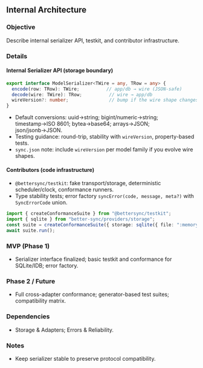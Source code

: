 ## Internal Architecture

### Objective
Describe internal serializer API, testkit, and contributor infrastructure.

### Details
#### Internal Serializer API (storage boundary)
```ts
export interface ModelSerializer<TWire = any, TRow = any> {
  encode(row: TRow): TWire;          // app/db → wire (JSON-safe)
  decode(wire: TWire): TRow;          // wire → app/db
  wireVersion?: number;               // bump if the wire shape changes
}
```
- Default conversions: uuid→string; bigint/numeric→string; timestamp→ISO 8601; bytea→base64; arrays→JSON; json/jsonb→JSON.
- Testing guidance: round-trip, stability with `wireVersion`, property-based tests.
- `sync.json` note: include `wireVersion` per model family if you evolve wire shapes.

#### Contributors (code infrastructure)
- `@bettersync/testkit`: fake transport/storage, deterministic scheduler/clock, conformance runners.
- Type stability tests; error factory `syncError(code, message, meta?)` with `SyncErrorCode` union.
```ts
import { createConformanceSuite } from "@bettersync/testkit";
import { sqlite } from "better-sync/providers/storage";
const suite = createConformanceSuite({ storage: sqlite({ file: ":memory:" }) });
await suite.run();
```

### MVP (Phase 1)
- Serializer interface finalized; basic testkit and conformance for SQLite/IDB; error factory.

### Phase 2 / Future
- Full cross-adapter conformance; generator-based test suites; compatibility matrix.

### Dependencies
- Storage & Adapters; Errors & Reliability.

### Notes
- Keep serializer stable to preserve protocol compatibility.
